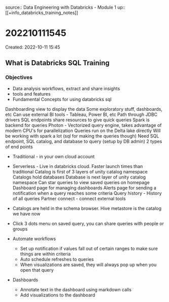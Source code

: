 source:: Data Engineering with Databricks - Module 1
up:: [[+info_databricks_training_notes]]

# 202210111545
Created: 2022-10-11 15:45

## What is Databricks SQL Training

### Objectives
- Data analysis workflows, extract and share insights
- tools and features
- Fundamental Concepts for using databricks sql

Dashboarding view to display the data
Some exploratory stuff, dashboards, etc
Can use external BI tools - Tableau, Power BI, etc
Path through JDBC drivers
SQL endpoints share resources to give quick queries
Spark is backend for queries
Photon - Vectorized query engine, takes advantage of modern CPU's for parallelization
Queries run on the Delta lake directly
Will be working with spark a lot (sql for making the queries though)
Need SQL endpoint, SQL catalog, and database to query (setup by DB admin)
2 types of end points
- Traditional - in your own cloud account
- Serverless - Live in databricks cloud. Faster launch times than traditional
Catalog is first of 3 layers of unity catalog namespace
	Catalogs hold databases
Database is next layer of unity catalog namespace
Can star queries to view saved queries on homepage
Dashboard page for managing dashboards
Alerts page for sending a notification when a query reaches some criteria
Query history - History of all queries
Partner connect - connect external tools

- Catalogs are held in the schema browser. Hive metastore is the catalog we have now
- Click 3 dots menu on saved query, you can share queries with people or groups

- Automate workflows
	- Set up notification if values fall out of certain ranges to make sure things are within criteria
	- Auto schedule refreshes to queries
	- When visualizations are saved, they will always pop up when you open that query
- Dashboards
	- Annotate text in the dashboard using markdown calls
	- Add visualizations to the dashboard
